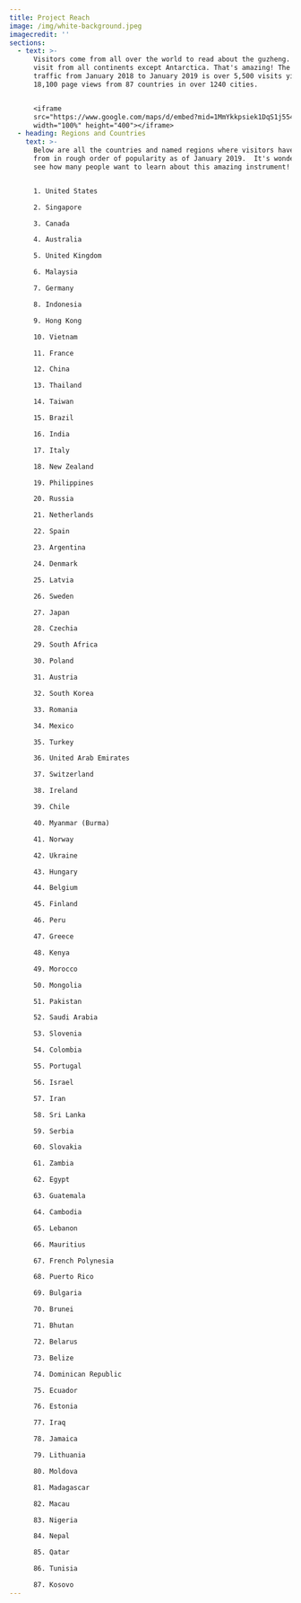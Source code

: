 ```yaml
---
title: Project Reach
image: /img/white-background.jpeg
imagecredit: ''
sections:
  - text: >-
      Visitors come from all over the world to read about the guzheng. People
      visit from all continents except Antarctica. That's amazing! The total for
      traffic from January 2018 to January 2019 is over 5,500 visits yielding
      18,100 page views from 87 countries in over 1240 cities.


      <iframe
      src="https://www.google.com/maps/d/embed?mid=1MmYkkpsiek1DqS1j554KBlwQd7hXP3EJ" 
      width="100%" height="400"></iframe>
  - heading: Regions and Countries
    text: >-
      Below are all the countries and named regions where visitors have come
      from in rough order of popularity as of January 2019.  It's wonderful to
      see how many people want to learn about this amazing instrument! 


      1. United States

      2. Singapore

      3. Canada

      4. Australia

      5. United Kingdom

      6. Malaysia

      7. Germany

      8. Indonesia

      9. Hong Kong

      10. Vietnam

      11. France

      12. China

      13. Thailand

      14. Taiwan

      15. Brazil

      16. India

      17. Italy

      18. New Zealand

      19. Philippines

      20. Russia

      21. Netherlands

      22. Spain

      23. Argentina

      24. Denmark

      25. Latvia

      26. Sweden

      27. Japan

      28. Czechia

      29. South Africa

      30. Poland

      31. Austria

      32. South Korea

      33. Romania

      34. Mexico

      35. Turkey

      36. United Arab Emirates

      37. Switzerland

      38. Ireland

      39. Chile

      40. Myanmar (Burma)

      41. Norway

      42. Ukraine

      43. Hungary

      44. Belgium

      45. Finland

      46. Peru

      47. Greece

      48. Kenya

      49. Morocco

      50. Mongolia

      51. Pakistan

      52. Saudi Arabia

      53. Slovenia

      54. Colombia

      55. Portugal

      56. Israel

      57. Iran

      58. Sri Lanka

      59. Serbia

      60. Slovakia

      61. Zambia

      62. Egypt

      63. Guatemala

      64. Cambodia

      65. Lebanon

      66. Mauritius

      67. French Polynesia

      68. Puerto Rico

      69. Bulgaria

      70. Brunei

      71. Bhutan

      72. Belarus

      73. Belize

      74. Dominican Republic

      75. Ecuador

      76. Estonia

      77. Iraq

      78. Jamaica

      79. Lithuania

      80. Moldova

      81. Madagascar

      82. Macau

      83. Nigeria

      84. Nepal

      85. Qatar

      86. Tunisia

      87. Kosovo
---
```


